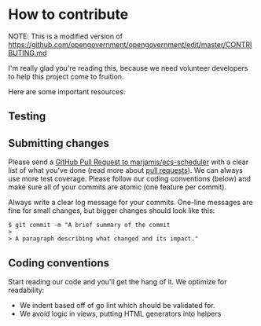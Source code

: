 # How to contribute

NOTE: This is a modified version of  https://github.com/opengovernment/opengovernment/edit/master/CONTRIBUTING.md

I'm really glad you're reading this, because we need volunteer developers to help this project come to fruition.

Here are some important resources:

## Testing

## Submitting changes

Please send a [GitHub Pull Request to marjamis/ecs-scheduler](https://github.com/marjamis/ecs-scheduler/pull/new/master) with a clear list of what you've done (read more about [pull requests](http://help.github.com/pull-requests/)). We can always use more test coverage. Please follow our coding conventions (below) and make sure all of your commits are atomic (one feature per commit).

Always write a clear log message for your commits. One-line messages are fine for small changes, but bigger changes should look like this:

    $ git commit -m "A brief summary of the commit
    >
    > A paragraph describing what changed and its impact."

## Coding conventions

Start reading our code and you'll get the hang of it. We optimize for readability:
  * We indent based off of go lint which should be validated for.
  * We avoid logic in views, putting HTML generators into helpers
